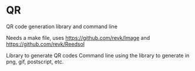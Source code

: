 # QR
QR code generation library and command line

Needs a make file, uses https://github.com/revk/Image and https://github.com/revk/Reedsol

Library to generate QR codes
Command line using the library to generate in png, gif, postscript, etc.
